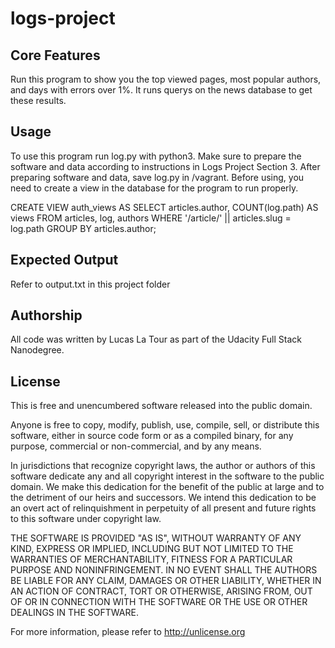 # logs-project
## Core Features
Run this program to show you the top viewed pages, most popular authors, and days with errors over 1%. It runs querys on the news database to get these results.



## Usage
To use this program run log.py with python3. Make sure to prepare the software and data according to instructions in Logs Project Section 3. After preparing software and data, save log.py in /vagrant. 
Before using, you need to create a view in the database for the program to run properly.

CREATE VIEW auth_views AS SELECT articles.author, COUNT(log.path) AS views FROM articles, log, authors WHERE '/article/' || articles.slug = log.path GROUP BY articles.author;


## Expected Output
Refer to output.txt in this project folder

## Authorship

All code was written by Lucas La Tour as part of the Udacity Full Stack Nanodegree.

## License 
This is free and unencumbered software released into the public domain.

Anyone is free to copy, modify, publish, use, compile, sell, or
distribute this software, either in source code form or as a compiled
binary, for any purpose, commercial or non-commercial, and by any
means.

In jurisdictions that recognize copyright laws, the author or authors
of this software dedicate any and all copyright interest in the
software to the public domain. We make this dedication for the benefit
of the public at large and to the detriment of our heirs and
successors. We intend this dedication to be an overt act of
relinquishment in perpetuity of all present and future rights to this
software under copyright law.

THE SOFTWARE IS PROVIDED "AS IS", WITHOUT WARRANTY OF ANY KIND,
EXPRESS OR IMPLIED, INCLUDING BUT NOT LIMITED TO THE WARRANTIES OF
MERCHANTABILITY, FITNESS FOR A PARTICULAR PURPOSE AND NONINFRINGEMENT.
IN NO EVENT SHALL THE AUTHORS BE LIABLE FOR ANY CLAIM, DAMAGES OR
OTHER LIABILITY, WHETHER IN AN ACTION OF CONTRACT, TORT OR OTHERWISE,
ARISING FROM, OUT OF OR IN CONNECTION WITH THE SOFTWARE OR THE USE OR
OTHER DEALINGS IN THE SOFTWARE.

For more information, please refer to <http://unlicense.org>



